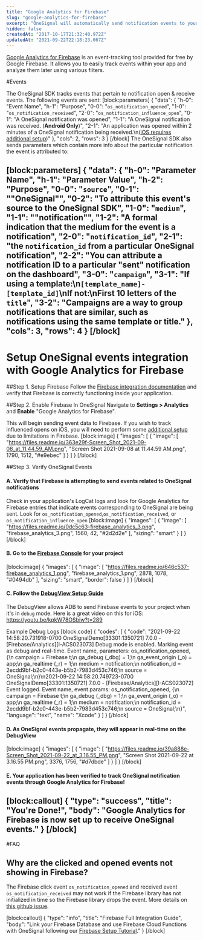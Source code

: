 ```yaml
---
title: "Google Analytics for Firebase"
slug: "google-analytics-for-firebase"
excerpt: "OneSignal will automatically send notification events to your analytics dashboard if Google Analytics for Firebase is correctly implemented. Works with iOS and Android."
hidden: false
createdAt: "2017-10-17T21:32:40.972Z"
updatedAt: "2021-09-22T22:18:23.067Z"
---
```

[Google Analytics for Firebase](https://firebase.google.com/products/analytics) is an event-tracking tool provided for free by Google Firebase. It allows you to easily track events within your app and analyze them later using various filters.

#Events

The OneSignal SDK tracks events that pertain to notification open & receive events. The following events are sent:
[block:parameters]
{
  "data": {
    "h-0": "Event Name",
    "h-1": "Purpose",
    "0-0": "`os_notification_opened`",
    "1-0": "`os_notification_received`",
    "2-0": "`os_notification_influence_open`",
    "0-1": "A OneSignal notification was opened",
    "1-1": "A OneSignal notification was received. (**Android Only**)",
    "2-1": "An application was opened within 2 minutes of a OneSignal notification being received.\n([iOS requires additional setup](doc:ios-sdk-app-groups-setup))"
  },
  "cols": 2,
  "rows": 3
}
[/block]
The OneSignal SDK also sends parameters which contain more info about the particular notification the event is attributed to:

[block:parameters]
{
  "data": {
    "h-0": "Parameter Name",
    "h-1": "Parameter Value",
    "h-2": "Purpose",
    "0-0": "`source`",
    "0-1": "\"OneSignal\"",
    "0-2": "To attribute this event's source to the OneSignal SDK",
    "1-0": "`medium`",
    "1-1": "\"notification\"",
    "1-2": "A formal indication that the medium for the event is a notification",
    "2-0": "`notification_id`",
    "2-1": "the `notification_id` from a particular OneSignal notification",
    "2-2": "You can attribute a notification ID to a particular \"sent\" notification on the dashboard",
    "3-0": "`campaign`",
    "3-1": "If using a template:\n`[template_name]-[template_id]`\nIf not:\nFirst 10 letters of the `title`",
    "3-2": "Campaigns are a way to group notifications that are similar, such as notifications using the same template or title."
  },
  "cols": 3,
  "rows": 4
}
[/block]
---

# Setup OneSignal events integration with Google Analytics for Firebase

##Step 1. Setup Firebase
Follow the [Firebase integration documentation](https://firebase.google.com/docs/android/setup) and verify that Firebase is correctly functioning inside your application.

##Step 2. Enable Firebase In OneSignal
Navigate to **Settings > Analytics** and **Enable** "Google Analytics for Firebase". 

This will begin sending event data to Firebase. If you wish to track influenced opens on iOS, you will need to perform some [additional setup](doc:ios-sdk-app-groups-setup) due to limitations in Firebase.
[block:image]
{
  "images": [
    {
      "image": [
        "https://files.readme.io/363e29f-Screen_Shot_2021-09-08_at_11.44.59_AM.png",
        "Screen Shot 2021-09-08 at 11.44.59 AM.png",
        1790,
        1512,
        "#e9ebec"
      ]
    }
  ]
}
[/block]

##Step 3. Verify OneSignal Events

#### A. Verify that Firebase is attempting to send events related to OneSignal notifications

Check in your application's LogCat logs and look for Google Analytics for Firebase entries that indicate events corresponding to OneSignal are being sent. Look for `os_notification_opened`,`os_notification_received`, or `os_notification_influence_open`
[block:image]
{
  "images": [
    {
      "image": [
        "https://files.readme.io/0dc5c63-firebase_analytics_3.png",
        "firebase_analytics_3.png",
        1560,
        42,
        "#2d2d2e"
      ],
      "sizing": "smart"
    }
  ]
}
[/block]
#### B. Go to the [Firebase Console](https://console.firebase.google.com/) for your project
[block:image]
{
  "images": [
    {
      "image": [
        "https://files.readme.io/646c537-firebase_analytics_1.png",
        "firebase_analytics_1.png",
        2878,
        1078,
        "#0494db"
      ],
      "sizing": "smart",
      "border": false
    }
  ]
}
[/block]
#### C. Follow the [DebugView Setup Guide](https://firebase.google.com/docs/analytics/debugview)
The DebugView allows ADB to send Firebase events to your project when it's in `debug` mode.
Here is a great video on this for iOS: https://youtu.be/kpkW78OSbiw?t=289

Example Debug Logs
[block:code]
{
  "codes": [
    {
      "code": "2021-09-22 14:58:20.731918-0700 OneSignalDemo[33301:1350721] 7.0.0 - [Firebase/Analytics][I-ACS023073] Debug mode is enabled. Marking event as debug and real-time. Event name, parameters: os_notification_opened, {\n    campaign = Firebase t;\n    ga_debug (_dbg) = 1;\n    ga_event_origin (_o) = app;\n    ga_realtime (_r) = 1;\n    medium = notification;\n    notification_id = 2ecdd9bf-b2c0-443e-b5b2-7983d453c746;\n    source = OneSignal;\n}\n2021-09-22 14:58:20.749723-0700 OneSignalDemo[33301:1350721] 7.0.0 - [Firebase/Analytics][I-ACS023072] Event logged. Event name, event params: os_notification_opened, {\n    campaign = Firebase t;\n    ga_debug (_dbg) = 1;\n    ga_event_origin (_o) = app;\n    ga_realtime (_r) = 1;\n    medium = notification;\n    notification_id = 2ecdd9bf-b2c0-443e-b5b2-7983d453c746;\n    source = OneSignal;\n}",
      "language": "text",
      "name": "Xcode"
    }
  ]
}
[/block]
#### D. As OneSignal events propagate, they will appear in real-time on the DebugView
[block:image]
{
  "images": [
    {
      "image": [
        "https://files.readme.io/39a888e-Screen_Shot_2021-09-22_at_3.16.55_PM.png",
        "Screen Shot 2021-09-22 at 3.16.55 PM.png",
        3376,
        1756,
        "#d7dbde"
      ]
    }
  ]
}
[/block]
#### E. Your application has been verified to track OneSignal notification events through Google Analytics for Firebase!
[block:callout]
{
  "type": "success",
  "title": "You're Done!",
  "body": "Google Analytics for Firebase is now set up to receive OneSignal events."
}
[/block]
---
#FAQ

## Why are the clicked and opened events not showing in Firebase?

The Firebase click event `os_notification_opened` and received event `os_notification_received` may not work if the Firebase library has not initialized in time so the Firebase library drops the event. More details on [this github issue](https://github.com/OneSignal/OneSignal-Android-SDK/issues/949).

[block:callout]
{
  "type": "info",
  "title": "Firebase Full Integration Guide",
  "body": "Link your Firebase Database and use Firebase Cloud Functions with OneSignal following our [Firebase Setup Tutorial](doc:firebase)."
}
[/block]